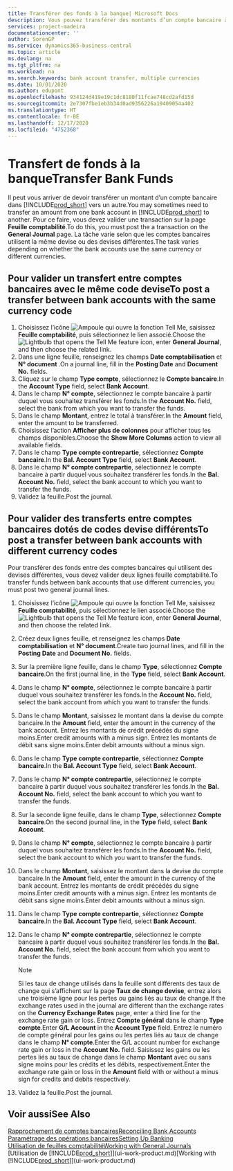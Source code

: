 ```yaml
---
title: Transférer des fonds à la banque| Microsoft Docs
description: Vous pouvez transférer des montants d’un compte bancaire à un autre, y compris dans différentes devises, en validant la transaction dans la feuille comptabilité.
services: project-madeira
documentationcenter: ''
author: SorenGP
ms.service: dynamics365-business-central
ms.topic: article
ms.devlang: na
ms.tgt_pltfrm: na
ms.workload: na
ms.search.keywords: bank account transfer, multiple currencies
ms.date: 10/01/2020
ms.author: edupont
ms.openlocfilehash: 934124d419e19c1dc8180f11fcae748cd2afd15d
ms.sourcegitcommit: 2e7307fbe1eb3b34d0ad9356226a19409054a402
ms.translationtype: HT
ms.contentlocale: fr-BE
ms.lasthandoff: 12/17/2020
ms.locfileid: "4752368"
---
```

# <a name="transfer-bank-funds"></a><span data-ttu-id="60d3c-103">Transfert de fonds à la banque</span><span class="sxs-lookup"><span data-stu-id="60d3c-103">Transfer Bank Funds</span></span>
<span data-ttu-id="60d3c-104">Il peut vous arriver de devoir transférer un montant d’un compte bancaire dans [!INCLUDE[prod_short](includes/prod_short.md)] vers un autre.</span><span class="sxs-lookup"><span data-stu-id="60d3c-104">You may sometimes need to transfer an amount from one bank account in [!INCLUDE[prod_short](includes/prod_short.md)] to another.</span></span> <span data-ttu-id="60d3c-105">Pour ce faire, vous devez valider une transaction sur la page **Feuille comptabilité**.</span><span class="sxs-lookup"><span data-stu-id="60d3c-105">To do this, you must post the a transaction on the **General Journal** page.</span></span> <span data-ttu-id="60d3c-106">La tâche varie selon que les comptes bancaires utilisent la même devise ou des devises différentes.</span><span class="sxs-lookup"><span data-stu-id="60d3c-106">The task varies depending on whether the bank accounts use the same currency or different currencies.</span></span>

## <a name="to-post-a-transfer-between-bank-accounts-with-the-same-currency-code"></a><span data-ttu-id="60d3c-107">Pour valider un transfert entre comptes bancaires avec le même code devise</span><span class="sxs-lookup"><span data-stu-id="60d3c-107">To post a transfer between bank accounts with the same currency code</span></span>
1. <span data-ttu-id="60d3c-108">Choisissez l’icône ![Ampoule qui ouvre la fonction Tell Me](media/ui-search/search_small.png "Dites-moi ce que vous voulez faire"), saisissez **Feuille comptabilité**, puis sélectionnez le lien associé.</span><span class="sxs-lookup"><span data-stu-id="60d3c-108">Choose the ![Lightbulb that opens the Tell Me feature](media/ui-search/search_small.png "Tell me what you want to do") icon, enter **General Journal**, and then choose the related link.</span></span>
2. <span data-ttu-id="60d3c-109">Dans une ligne feuille, renseignez les champs **Date comptabilisation** et **N° document** .</span><span class="sxs-lookup"><span data-stu-id="60d3c-109">On a journal line, fill in the **Posting Date** and **Document No.** fields.</span></span>
3. <span data-ttu-id="60d3c-110">Cliquez sur le champ **Type compte**, sélectionnez le **Compte bancaire**.</span><span class="sxs-lookup"><span data-stu-id="60d3c-110">In the **Account Type** field, select **Bank Account**.</span></span>
4. <span data-ttu-id="60d3c-111">Dans le champ **N° compte**, sélectionnez le compte bancaire à partir duquel vous souhaitez transférer les fonds.</span><span class="sxs-lookup"><span data-stu-id="60d3c-111">In the **Account No.** field, select the bank from which you want to transfer the funds.</span></span>
5. <span data-ttu-id="60d3c-112">Dans le champ **Montant**, entrez le total à transférer.</span><span class="sxs-lookup"><span data-stu-id="60d3c-112">In the **Amount** field, enter the amount to be transferred.</span></span>
6. <span data-ttu-id="60d3c-113">Choisissez l’action **Afficher plus de colonnes** pour afficher tous les champs disponibles.</span><span class="sxs-lookup"><span data-stu-id="60d3c-113">Choose the **Show More Columns** action to view all available fields.</span></span>
7. <span data-ttu-id="60d3c-114">Dans le champ **Type compte contrepartie**, sélectionnez **Compte bancaire**.</span><span class="sxs-lookup"><span data-stu-id="60d3c-114">In the **Bal. Account Type** field, select **Bank Account**.</span></span>
8. <span data-ttu-id="60d3c-115">Dans le champ **N° compte contrepartie**, sélectionnez le compte bancaire à partir duquel vous souhaitez transférer les fonds.</span><span class="sxs-lookup"><span data-stu-id="60d3c-115">In the **Bal. Account No.** field, select the bank account to which you want to transfer the funds.</span></span>
9. <span data-ttu-id="60d3c-116">Validez la feuille.</span><span class="sxs-lookup"><span data-stu-id="60d3c-116">Post the journal.</span></span>

## <a name="to-post-a-transfer-between-bank-accounts-with-different-currency-codes"></a><span data-ttu-id="60d3c-117">Pour valider des transferts entre comptes bancaires dotés de codes devise différents</span><span class="sxs-lookup"><span data-stu-id="60d3c-117">To post a transfer between bank accounts with different currency codes</span></span>
<span data-ttu-id="60d3c-118">Pour transférer des fonds entre des comptes bancaires qui utilisent des devises différentes, vous devez valider deux lignes feuille comptabilité.</span><span class="sxs-lookup"><span data-stu-id="60d3c-118">To transfer funds between bank accounts that use different currencies, you must post two general journal lines.</span></span>

1. <span data-ttu-id="60d3c-119">Choisissez l’icône ![Ampoule qui ouvre la fonction Tell Me](media/ui-search/search_small.png "Dites-moi ce que vous voulez faire"), saisissez **Feuille comptabilité**, puis sélectionnez le lien associé.</span><span class="sxs-lookup"><span data-stu-id="60d3c-119">Choose the ![Lightbulb that opens the Tell Me feature](media/ui-search/search_small.png "Tell me what you want to do") icon, enter **General Journal**, and then choose the related link.</span></span>
2. <span data-ttu-id="60d3c-120">Créez deux lignes feuille, et renseignez les champs **Date comptabilisation** et **N° document**.</span><span class="sxs-lookup"><span data-stu-id="60d3c-120">Create two journal lines, and fill in the **Posting Date** and **Document No.** fields.</span></span>
3. <span data-ttu-id="60d3c-121">Sur la première ligne feuille, dans le champ **Type**, sélectionnez **Compte bancaire**.</span><span class="sxs-lookup"><span data-stu-id="60d3c-121">On the first journal line, in the **Type** field, select **Bank Account**.</span></span>
4. <span data-ttu-id="60d3c-122">Dans le champ **N° compte**, sélectionnez le compte bancaire à partir duquel vous souhaitez transférer les fonds.</span><span class="sxs-lookup"><span data-stu-id="60d3c-122">In the **Account No.** field, select the bank account from which you want to transfer the funds.</span></span>
5. <span data-ttu-id="60d3c-123">Dans le champ **Montant**, saisissez le montant dans la devise du compte bancaire.</span><span class="sxs-lookup"><span data-stu-id="60d3c-123">In the **Amount** field, enter the amount in the currency of the bank account.</span></span> <span data-ttu-id="60d3c-124">Entrez les montants de crédit précédés du signe moins.</span><span class="sxs-lookup"><span data-stu-id="60d3c-124">Enter credit amounts with a minus sign.</span></span> <span data-ttu-id="60d3c-125">Entrez les montants de débit sans signe moins.</span><span class="sxs-lookup"><span data-stu-id="60d3c-125">Enter debit amounts without a minus sign.</span></span>
6. <span data-ttu-id="60d3c-126">Dans le champ **Type compte contrepartie**, sélectionnez **Compte bancaire**.</span><span class="sxs-lookup"><span data-stu-id="60d3c-126">In the **Bal. Account Type** field, select **Bank Account**.</span></span>
7. <span data-ttu-id="60d3c-127">Dans le champ **N° compte contrepartie**, sélectionnez le compte bancaire à partir duquel vous souhaitez transférer les fonds.</span><span class="sxs-lookup"><span data-stu-id="60d3c-127">In the **Bal. Account No.** field, select the bank account to which you want to transfer the funds.</span></span>
8. <span data-ttu-id="60d3c-128">Sur la seconde ligne feuille, dans le champ **Type**, sélectionnez **Compte bancaire**.</span><span class="sxs-lookup"><span data-stu-id="60d3c-128">On the second journal line, in the **Type** field, select **Bank Account**.</span></span>
9. <span data-ttu-id="60d3c-129">Dans le champ **N° compte**, sélectionnez le compte bancaire à partir duquel vous souhaitez transférer les fonds.</span><span class="sxs-lookup"><span data-stu-id="60d3c-129">In the **Account No.** field, select the bank account to which you want to transfer the funds.</span></span>
10. <span data-ttu-id="60d3c-130">Dans le champ **Montant**, saisissez le montant dans la devise du compte bancaire.</span><span class="sxs-lookup"><span data-stu-id="60d3c-130">In the **Amount** field, enter the amount in the currency of the bank account.</span></span> <span data-ttu-id="60d3c-131">Entrez les montants de crédit précédés du signe moins.</span><span class="sxs-lookup"><span data-stu-id="60d3c-131">Enter credit amounts with a minus sign.</span></span> <span data-ttu-id="60d3c-132">Entrez les montants de débit sans signe moins.</span><span class="sxs-lookup"><span data-stu-id="60d3c-132">Enter debit amounts without a minus sign.</span></span>
11. <span data-ttu-id="60d3c-133">Dans le champ **Type compte contrepartie**, sélectionnez **Compte bancaire**.</span><span class="sxs-lookup"><span data-stu-id="60d3c-133">In the **Bal. Account Type** field, select **Bank Account**.</span></span>  
12. <span data-ttu-id="60d3c-134">Dans le champ **N° compte contrepartie**, sélectionnez le compte bancaire à partir duquel vous souhaitez transférer les fonds.</span><span class="sxs-lookup"><span data-stu-id="60d3c-134">In the **Bal. Account No.** field, select the bank account from which you want to transfer the funds.</span></span>

    > [!NOTE]  
    > <span data-ttu-id="60d3c-135">Si les taux de change utilisés dans la feuille sont différents des taux de change qui s’affichent sur la page **Taux de change devise**, entrez alors une troisième ligne pour les pertes ou gains liés au taux de change.</span><span class="sxs-lookup"><span data-stu-id="60d3c-135">If the exchange rates used in the journal are different than the exchange rates on the **Currency Exchange Rates** page, enter a third line for the exchange rate gain or loss.</span></span> <span data-ttu-id="60d3c-136">Entrez **Compte général** dans le champ **Type compte**.</span><span class="sxs-lookup"><span data-stu-id="60d3c-136">Enter **G/L Account** in the **Account Type** field.</span></span> <span data-ttu-id="60d3c-137">Entrez le numéro de compte général pour les gains ou les pertes liés au taux de change dans le champ **N° compte**.</span><span class="sxs-lookup"><span data-stu-id="60d3c-137">Enter the G/L account number for exchange rate gain or loss in the **Account No.** field.</span></span> <span data-ttu-id="60d3c-138">Saisissez les gains ou les pertes liés au taux de change dans le champ **Montant** avec ou sans signe moins pour les crédits et les débits, respectivement.</span><span class="sxs-lookup"><span data-stu-id="60d3c-138">Enter the exchange rate gain or loss in the **Amount** field with or without a minus sign for credits and debits respectively.</span></span>
13. <span data-ttu-id="60d3c-139">Validez la feuille.</span><span class="sxs-lookup"><span data-stu-id="60d3c-139">Post the journal.</span></span>

## <a name="see-also"></a><span data-ttu-id="60d3c-140">Voir aussi</span><span class="sxs-lookup"><span data-stu-id="60d3c-140">See Also</span></span>
[<span data-ttu-id="60d3c-141">Rapprochement de comptes bancaires</span><span class="sxs-lookup"><span data-stu-id="60d3c-141">Reconciling Bank Accounts</span></span>](bank-manage-bank-accounts.md)  
[<span data-ttu-id="60d3c-142">Paramétrage des opérations bancaires</span><span class="sxs-lookup"><span data-stu-id="60d3c-142">Setting Up Banking</span></span>](bank-setup-banking.md)  
[<span data-ttu-id="60d3c-143">Utilisation de feuilles comptabilité</span><span class="sxs-lookup"><span data-stu-id="60d3c-143">Working with General Journals</span></span>](ui-work-general-journals.md)  
<span data-ttu-id="60d3c-144">[Utilisation de [!INCLUDE[prod_short](includes/prod_short.md)]](ui-work-product.md)</span><span class="sxs-lookup"><span data-stu-id="60d3c-144">[Working with [!INCLUDE[prod_short](includes/prod_short.md)]](ui-work-product.md)</span></span>
